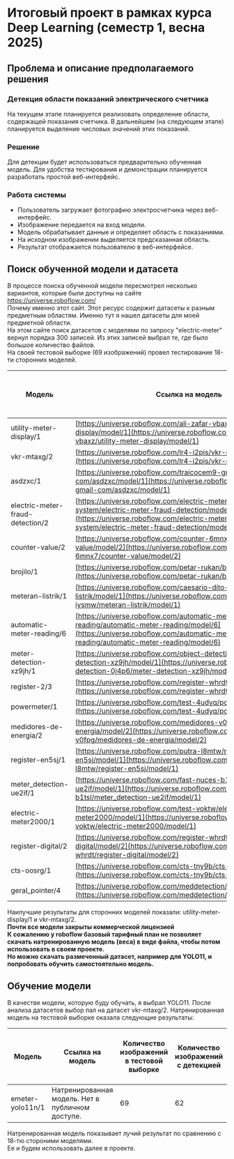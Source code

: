 # Итоговый проект в рамках курса Deep Learning (семестр 1, весна 2025)

## Проблема и описание предполагаемого решения

### Детекция области показаний электрического счетчика
На текущем этапе планируется реализовать определение области, содержащей показания счетчика. В дальнейшем (на следующем этапе) планируется выделение числовых значений этих показаний.<br>

### Решение
Для детекции будет использоваться предварительно обученная модель. Для удобства тестирования и демонстрации планируется разработать простой веб-интерфейс.<br>

### Работа системы
- Пользователь загружает фотографию электросчетчика через веб-интерфейс.
- Изображение передается на вход модели.
- Модель обрабатывает данные и определяет область с показаниями.
- На исходном изображении выделяется предсказанная область.
- Результат отображается пользователю в веб-интерфейсе.

## Поиск обученной модели и датасета
В процессе поиска обученной модели пересмотрел несколько вариантов, которые были доступны на сайте https://universe.roboflow.com/<br>
Почему именно этот сайт. Этот ресурс содержит датасеты к разным предметным областям. Именно тут я нашел датасеты для моей предметной области.<br>
На этом сайте поиск датасетов с моделями по запросу "electric-meter" вернул порядка 300 записей. Из этих записей выбрал те, где было большое количество файлов.<br>
На своей тестовой выборке (69 изображений) провел тестирование 18-ти сторонних моделей.

| Модель                           | Ссылка на модель                                                                                                                                                                                                         | Количество изображений в тестовой выборке | Количество изображений с детекцией | % с детекцией | Количество электронных с детекцией | Количество старых аналоговых с детекцией | Количество современных аналоговых с детекцией | Среднее значение confidence | Минимальное время обработки (сек) | Среднее время обработки (сек) | Максимальное время обработки (сек) | Выполнена детекция, где изображение повернуто на 90 гр. | Выполнена детекция, где изображение повернуто на 180 гр. | Выполнена детекция, где изображение повернуто на 270 гр. |
|----------------------------------|--------------------------------------------------------------------------------------------------------------------------------------------------------------------------------------------------------------------------| ----------------------------------------- |------------------------------------|--------------|------------------------------------|------------------------------------------|-----------------------------------------------|-----------------------------|-----------------------------------|-------------------------------|------------------------------------| ------------------------------------------------------ | -------------------------------------------------------- |----------------------------------------------------------|
| utility-meter-display/1          | [https://universe.roboflow.com/ali-zafar-vbaxz/utility-meter-display/model/1](https://universe.roboflow.com/ali-zafar-vbaxz/utility-meter-display/model/1)                                                               | 69                                        | 56                                 | 0,81         | 20                                 | 17                                       | 19                                            | 0,8088                      | 0,16                              | 0,22                          | 0,99                               | 0                                                      | 1                                                        | 0                                                        |
| vkr-mtaxg/2                      | [https://universe.roboflow.com/lr4-i2pis/vkr-mtaxg/model/2](https://universe.roboflow.com/lr4-i2pis/vkr-mtaxg/model/2)                                                                                                   | 69                                        | 56                                 | 0,81         | 11                                 | 22                                       | 23                                            | 0,7793                      | 0,17                              | 0,2                           | 0,38                               | 0,6666666667                                           | 0,6666666667                                             | 0,6666666667                                             |
| asdzxc/1                         | [https://universe.roboflow.com/traicocem9-gmail-com/asdzxc/model/1](https://universe.roboflow.com/traicocem9-gmail-com/asdzxc/model/1)                                                                                   | 69                                        | 51                                 | 0,74         | 12                                 | 17                                       | 22                                            | 0,7382                      | 0,05                              | 0,07                          | 0,15                               | 0,3333333333                                           | 0,6666666667                                             | 0                                                        |
| electric-meter-fraud-detection/2 | [https://universe.roboflow.com/electric-meter-fraud-detection-system/electric-meter-fraud-detection/model/2](https://universe.roboflow.com/electric-meter-fraud-detection-system/electric-meter-fraud-detection/model/2) | 69                                        | 49                                 | 0,71         | 19                                 | 18                                       | 12                                            | 0,6519                      | 0,18                              | 0,23                          | 0,38                               | 0,3333333333                                           | 0,6666666667                                             | 0                                                        |
| counter-value/2                  | [https://universe.roboflow.com/counter-6mnx7/counter-value/model/2](https://universe.roboflow.com/counter-6mnx7/counter-value/model/2)                                                                                   | 69                                        | 49                                 | 0,71         | 12                                 | 14                                       | 23                                            | 0,7843                      | 0,16                              | 0,23                          | 1,02                               | 0,3333333333                                           | 1                                                        | 0,3333333333                                             |
| brojilo/1                        | [https://universe.roboflow.com/petar-rukan/brojilo/model/1](https://universe.roboflow.com/petar-rukan/brojilo/model/1)                                                                                                   | 69                                        | 43                                 | 0,62         | 7                                  | 18                                       | 18                                            | 0,7776                      | 0,18                              | 0,21                          | 0,37                               | 0                                                      | 0,3333333333                                             | 0                                                        |
| meteran-listrik/1                | [https://universe.roboflow.com/caesario-dito-iysmw/meteran-listrik/model/1](https://universe.roboflow.com/caesario-dito-iysmw/meteran-listrik/model/1)                                                                   | 69                                        | 38                                 | 0,55         | 3                                  | 16                                       | 19                                            | 0,738                       | 0,53                              | 0,6                           | 0,91                               | 0                                                      | 0,6666666667                                             | 0                                                        |
| automatic-meter-reading/6        | [https://universe.roboflow.com/automatic-meter-reading/automatic-meter-reading/model/6](https://universe.roboflow.com/automatic-meter-reading/automatic-meter-reading/model/6)                                           | 69                                        | 34                                 | 0,49         | 7                                  | 11                                       | 16                                            | 0,6705                      | 0,48                              | 0,59                          | 1,01                               | 0                                                      | 0,3333333333                                             | 0                                                        |
| meter-detection-xz9jh/1          | [https://universe.roboflow.com/object-detection-0j4p6/meter-detection-xz9jh/model/1](https://universe.roboflow.com/object-detection-0j4p6/meter-detection-xz9jh/model/1)                                                 | 69                                        | 30                                 | 0,43         | 18                                 | 6                                        | 6                                             | 0,7552                      | 0,07                              | 0,09                          | 0,17                               | 0                                                      | 0                                                        | 0                                                        |
| register-2/3                     | [https://universe.roboflow.com/register-whrdt/register-2/model/3](https://universe.roboflow.com/register-whrdt/register-2/model/3)                                                                                       | 69                                        | 28                                 | 0,41         | 0                                  | 11                                       | 17                                            | 0,8117                      | 0,17                              | 0,2                           | 0,35                               | 0                                                      | 0,3333333333                                             | 0                                                        |
| powermeter/1                     | [https://universe.roboflow.com/test-4udyq/powermeter/model/1](https://universe.roboflow.com/test-4udyq/powermeter/model/1)                                                                                               | 69                                        | 28                                 | 0,41         | 1                                  | 16                                       | 11                                            | 0,7359                      | 0,09                              | 0,12                          | 0,24                               | 0                                                      | 0,3333333333                                             | 0                                                        |
| medidores-de-energia/2           | [https://universe.roboflow.com/medidores-v0fpg/medidores-de-energia/model/2](https://universe.roboflow.com/medidores-v0fpg/medidores-de-energia/model/2)                                                                 | 69                                        | 27                                 | 0,39         | 11                                 | 3                                        | 13                                            | 0,6895                      | 0,14                              | 0,24                          | 0,75                               | 0                                                      | 0,3333333333                                             | 0                                                        |
| register-en5sj/1                 | [https://universe.roboflow.com/putra-l8mtw/register-en5sj/model/1](https://universe.roboflow.com/putra-l8mtw/register-en5sj/model/1)                                                                                     | 69                                        | 22                                 | 0,32         | 1                                  | 12                                       | 9                                             | 0,7042                      | 0,17                              | 0,21                          | 0,86                               | 0                                                      | 0,3333333333                                             | 0                                                        |
| meter_detection-ue2if/1          | [https://universe.roboflow.com/fast-nuces-b1tsl/meter_detection-ue2if/model/1](https://universe.roboflow.com/fast-nuces-b1tsl/meter_detection-ue2if/model/1)                                                             | 69                                        | 22                                 | 0,32         | 0                                  | 12                                       | 10                                            | 0,7811                      | 0,07                              | 0,08                          | 0,14                               | 0                                                      | 0,3333333333                                             | 0                                                        |
| electric-meter2000/1             | [https://universe.roboflow.com/test-voktw/electric-meter2000/model/1](https://universe.roboflow.com/test-voktw/electric-meter2000/model/1)                                                                               | 69                                        | 21                                 | 0,3          | 1                                  | 8                                        | 12                                            | 0,7121                      | 0,07                              | 0,1                           | 0,23                               | 0,3333333333                                           | 0                                                        | 0                                                        |
| register-digital/2               | [https://universe.roboflow.com/register-whrdt/register-digital/model/2](https://universe.roboflow.com/register-whrdt/register-digital/model/2)                                                                           | 69                                        | 17                                 | 0,25         | 14                                 | 1                                        | 2                                             | 0,7189                      | 0,18                              | 0,22                          | 0,41                               | 0                                                      | 0,3333333333                                             | 0                                                        |
| cts-oosrg/1                      | [https://universe.roboflow.com/cts-tny9b/cts-oosrg/model/1](https://universe.roboflow.com/cts-tny9b/cts-oosrg/model/1)                                                                                                   | 69                                        | 8                                  | 0,12         | 2                                  | 2                                        | 4                                             | 0,7189                      | 0,19                              | 0,26                          | 0,69                               | 0                                                      | 0                                                        | 0                                                        |
| geral_pointer/4                  | [https://universe.roboflow.com/meddetection/geral_pointer/model/4](https://universe.roboflow.com/meddetection/geral_pointer/model/4)                                                                                     | 69                                        | 2                                  | 0,03         | 0                                  | 2                                        | 0                                             | 0,5287                      | 0,19                              | 0,24                          | 0,37                               | 0                                                      | 0                                                        | 0                                                        |

Наилучшие результаты для сторонних моделей показали: utility-meter-display/1 и vkr-mtaxg/2.<br>
<b>Почти все модели закрыты коммерческой лицензией</b><br>
<b>К сожалению у roboflow базовый тарифный план не позволяет скачать натренированную модель (веса) в виде файла, чтобы потом использовать в своем проекте.</b><br>
<b>Но можно скачать размеченный датасет, например для YOLO11, и попробовать обучить самостоятельно модель.</b><br>

## Обучение модели
В качестве модели, которую буду обучать, я выбрал YOLO11. После анализа датасетов выбор пал на датасет vkr-mtaxg/2.
Натренированная модель на тестовой выборке оказала следующие результаты:

| Модель                           | Ссылка на модель                                                                                                                                                                                                         | Количество изображений в тестовой выборке | Количество изображений с детекцией | % с детекцией | Количество электронных с детекцией | Количество старых аналоговых с детекцией | Количество современных аналоговых с детекцией | Среднее значение confidence | Минимальное время обработки (сек) | Среднее время обработки (сек) | Максимальное время обработки (сек) | Выполнена детекция, где изображение повернуто на 90 гр. | Выполнена детекция, где изображение повернуто на 180 гр. | Выполнена детекция, где изображение повернуто на 270 гр. |
|----------------------------------|--------------------------------------------------------------------------------------------------------------------------------------------------------------------------------------------------------------------------| ----------------------------------------- |------------------------------------|--------------|------------------------------------|------------------------------------------|-----------------------------------------------|-----------------------------|-----------------------------------|-------------------------------|------------------------------------| ------------------------------------------------------ | -------------------------------------------------------- |----------------------------------------------------------|
| emeter-yolo11n/1                 | Натренированная модель. Нет в публичном доступе.                                                                                                 | 69                                        | 62                                 | 0,9          | 17                                 | 22                                       | 23                                            | 0,8579                      | 0,15                              | 0,21                          | 0,34                               | 0,6666666667                                           | 1                                                        | 1                                                        |

Натренированная модель показывает лучий результат по сравнению с 18-тю стороними моделями.<br>
Ее и будем использовать далее в проекте.